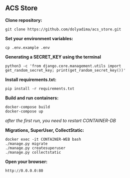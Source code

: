 
## ACS Store

**Clone repository:**

```
git clone https://github.com/dolyadima/acs_store.git
```

**Set your environment variables:**

```
cp .env.example .env
```

**Generating a SECRET_KEY using the terminal**

```
python3 -c 'from django.core.management.utils import get_random_secret_key; print(get_random_secret_key())'
```

**Install requirements.txt:**

```
pip install -r requirements.txt
```

**Build and run containers:**

```
docker-compose build
docker-compose up
```
*after the first run, you need to restart CONTAINER-DB*

**Migrations, SuperUser, CollectStatic:**

```
docker exec -it CONTAINER-WEB bash
./manage.py migrate
./manage.py createsuperuser
./manage.py collectstatic
```

**Open your browser:**

```
http://0.0.0.0:80
```
